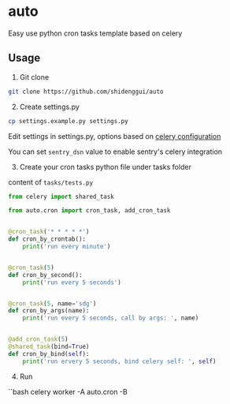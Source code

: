 # auto
Easy use python cron tasks template based on celery

## Usage


1. Git clone

```bash
git clone https://github.com/shidenggui/auto
```

2. Create settings.py

```bash
cp settings.example.py settings.py
```

Edit settings in settings.py, options based on [celery configuration](http://docs.celeryproject.org/en/latest/userguide/configuration.html)

You can set `sentry_dsn` value to enable sentry's celery integration


3. Create your cron tasks python file under tasks folder

content of `tasks/tests.py`
```python
from celery import shared_task

from auto.cron import cron_task, add_cron_task


@cron_task('* * * * *')
def cron_by_crontab():
    print('run every minute')


@cron_task(5)
def cron_by_second():
    print('run every 5 seconds')


@cron_task(5, name='sdg')
def cron_by_args(name):
    print('run every 5 seconds, call by args: ', name)


@add_cron_task(5)
@shared_task(bind=True)
def cron_by_bind(self):
    print('run ervery 5 seconds, bind celery self: ', self)
```

4. Run

``bash
celery worker -A auto.cron -B
```
